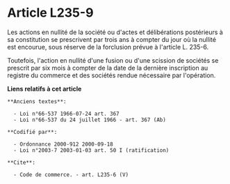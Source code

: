 # Article L235-9

Les actions en nullité de la société ou d'actes et délibérations postérieurs à sa constitution se prescrivent par trois ans à
compter du jour où la nullité est encourue, sous réserve de la forclusion prévue à l'article L. 235-6.

Toutefois, l'action en nullité d'une fusion ou d'une scission de sociétés se prescrit par six mois à compter de la date de la
dernière inscription au registre du commerce et des sociétés rendue nécessaire par l'opération.

**Liens relatifs à cet article**

	**Anciens textes**:

	  - Loi n°66-537 1966-07-24 art. 367
	  - Loi n°66-537 du 24 juillet 1966 - art. 367 (Ab)

	**Codifié par**:

	  - Ordonnance 2000-912 2000-09-18
	  - Loi n°2003-7 2003-01-03 art. 50 I (ratification)

	**Cite**:

	  - Code de commerce. - art. L235-6 (V)
